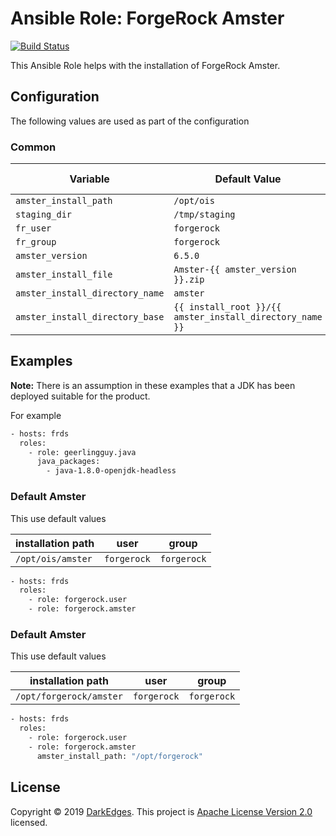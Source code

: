 # Ansible Role: ForgeRock Amster

[![Build Status](https://travis-ci.com/darkedges/ansible-role-forgerock-amster.svg?branch=master)](https://travis-ci.com/darkedges/ansible-role-forgerock-amster)

This Ansible Role helps with the installation of ForgeRock Amster.

## Configuration

The following values are used as part of the configuration

### Common

| Variable                        | Default Value                                            | Type     | Possible Values | Description |
| ------------------------------- | -------------------------------------------------------- | -------- | --------------- | ----------- |
| `amster_install_path`           | `/opt/ois`                                               | `string` |                 |             |
| `staging_dir`                   | `/tmp/staging`                                           | `string` |                 |             |
| `fr_user`                       | `forgerock`                                              | `string` |                 |             |
| `fr_group`                      | `forgerock`                                              | `string` |                 |             |
| `amster_version`                | `6.5.0`                                                  | `string` |                 |             |
| `amster_install_file`           | `Amster-{{ amster_version }}.zip`                        | `string` |                 |             |
| `amster_install_directory_name` | `amster`                                                 | `string` |                 |             |
| `amster_install_directory_base` | `{{ install_root }}/{{ amster_install_directory_name }}` | `string` |                 |             |

## Examples

**Note:** There is an assumption in these examples that a JDK has been deployed suitable for the product.

For example

```bash
- hosts: frds
  roles:
    - role: geerlingguy.java
      java_packages:
        - java-1.8.0-openjdk-headless
```

### Default Amster

This use default values

| installation path | user        | group       |
| ----------------- | ----------- | ----------- |
| `/opt/ois/amster` | `forgerock` | `forgerock` |

```bash
- hosts: frds
  roles:
    - role: forgerock.user
    - role: forgerock.amster
```

### Default Amster

This use default values

| installation path       | user        | group       |
| ----------------------- | ----------- | ----------- |
| `/opt/forgerock/amster` | `forgerock` | `forgerock` |

```bash
- hosts: frds
  roles:
    - role: forgerock.user
    - role: forgerock.amster
      amster_install_path: "/opt/forgerock"
```

## License

Copyright © 2019 [DarkEdges](https://bitbucket.org/darkedges).
This project is [Apache License Version 2.0](https://github.com/darkedges/ansible-role-forgerock-amster/blob/master/LICENSE) licensed.
